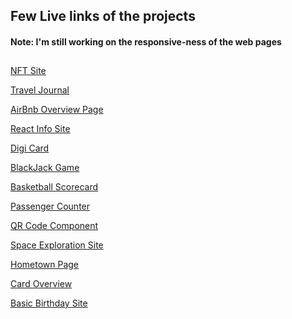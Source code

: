 ## Few Live links of the projects 

#### Note: I'm still working on the responsive-ness of the web pages

## 
[NFT Site]

[Travel Journal] 

[AirBnb Overview Page] 

[React Info Site] 

[Digi Card] 

[BlackJack Game] 

[Basketball Scorecard] 

[Passenger Counter] 

[QR Code Component]

[Space Exploration Site]

[Hometown Page] 

[Card Overview]

[Basic Birthday Site] 


[AirBnb Overview Page]: <https://airbnbclone.mohs.ink/>
[Basic Birthday Site]: <https://projects.mohs.ink/birthday-site/birthday.html>
[Card Overview]: <https://projects.mohs.ink/card-overview/index.html>
[Hometown Page]: <https://projects.mohs.ink/hometown-page/index.html>
[QR Code Component]: <https://projects.mohs.ink/qr-code-component/index.html>
[Passenger Counter]: <https://projects.mohs.ink/passenger-counter/index.html>
[Space Exploration Site]: <https://projects.mohs.ink/space-exploration-site/space.html>
[Basketball Scorecard]: <https://projects.mohs.ink/basketball-scorecard/index.html>
[BlackJack Game]: <https://projects.mohs.ink/blackjack-game/index.html>
[Digi Card]: <https://digicard.mohs.ink/>
[React Info Site]: <https://reactinfosite.mohs.ink/>
[Travel Journal]: <https://trjournal.mohs.ink/>
[NFT Site]: <https://nft.mohs.ink>
